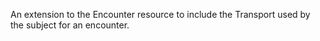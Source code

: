An extension to the Encounter resource to include the Transport used by the subject for an encounter.